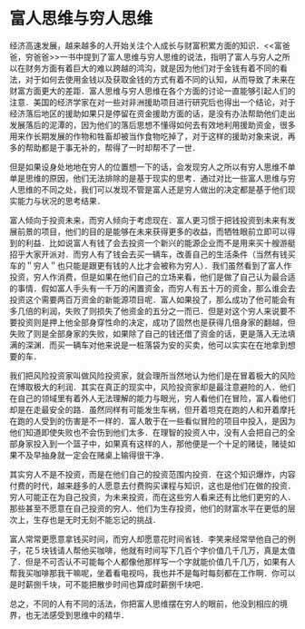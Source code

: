 # 富人思维与穷人思维

经济高速发展，越来越多的人开始关注个人成长与财富积累方面的知识．<<富爸爸，穷爸爸>>一书中提到了富人思维与穷人思维的说法，指明了富人与穷人之所以在财务方面有着巨大的难以跨越的鸿沟，就是因为他们对于金钱有着不同的看法，对于如何去使用金钱以及获取金钱的方式有着不同的认知，从而导致了未来在财富方面更大的差距．富人思维与穷人思维在各个方面的讨论一直能够引起人们的注意．美国的经济学家在对一些对非洲援助项目进行研究后也得出一个结论，对于经济落后地区的援助如果只是停留在资金援助方面的话，是没有办法帮助他们走出发展落后的泥潭的，因为他们的落后思想不懂得如何去有效地利用援助资金，很多用来作长期发展的作物和牲畜却被当作食物吃掉了，对于这样的援助对象来说，再多的帮助都是于事无补的，帮得了一时却帮不了一世．

但是如果设身处地地在穷人的位置想一下的话，会发现穷人之所以有穷人思维不单单是思维的原因，他们无法排除的是基于现实的思考．通过对比一些富人思维与穷人思维的不同之处，我们可以发现不管是富人还是穷人做出的决定都是基于他们现实能力与状况的思考结果．

富人倾向于投资未来，而穷人倾向于考虑现在．富人更习惯于把钱投资到未来有发展前景的项目，他们的目的是能够在未来获得更多的收益，而牺牲眼前立即可以得到的利益．比如说富人有钱了会去投资一个新兴的能源企业而不是用来买十艘游艇招乎大家开派对．而穷人有了钱会去买一辆车，改善自己的生活条件（当然有钱买车的＂穷人＂也只能是跟更有钱的人比才会被称为穷人）．我们虽然看到了富人作投资，穷人作消费，但是如果在他们自己的立场来看，他们是做了自己认为最合适的事情．假如富人手头有一千万的闲置资金，而穷人有五十万的资金，那么谁会去投资这个需要两百万资金的新能源项目呢．富人如果投了，那么成功了他可能会有多几倍的利润，失败了则损失了他资金的五分之一而已．但是对这个穷人来说要不要投资则是押上他全部身穿性命的决定，成功了固然也是获得几倍身家的翻越，但失败了则是全部身家的失败，如果除了自己的钱还借了资金的话，更是落入无法填满的深渊．而买一辆车对他来说是一桩落袋为安的买卖，他可以实实在在地拿到想要的车．

我们把风险投资家叫做风险投资家，就会理所当然地认为他们是在冒着极大的风险在博取极大的利润．其实在真正的现实中，风险投资家却是最注意避险的人．他们在自己的领域里有着外人无法理解的能力与眼光，穷人看他们在冒险，富人看他们却是在走最安全的路．虽然同样有可能发生车祸，但开着坦克在跑的人和开着摩托在跑的人受到的伤害是不一样的．富人敢于在一些看似冒险的项目中投入，是因为他们知道即使失败也不会伤到他们太多．在理智的投资人中，没有人会把自己的全部身家投入到一个篮子中，如果真有这样的人，那他便是一个十足的赌徒，赌徒如果不及早抽身就一定会在赌桌上输得很干净．

其实穷人不是不投资，而是在他们自己的投资范围内投资．在这个知识爆炸，内容付费的时代，越来趍多的人愿意去付费购买课程与知识，这也是他们在做的投资．穷人可能正在为自己投资，为未来投资，而在这些穷人看来还有比他们更穷的人．那些甚至不愿意在自己投资的穷人．他们为生存投资，他们的财富水平在更低的层次上，生存也是无时无刻不能忘记的挑战．

富人常常更愿意拿钱买时间，而穷人却愿意花时间省钱．李笑来经常举他自己的例子，花５块钱请人帮他买咖啡，他就有时间写下几百个字价值几千几万，真是太值了．但是不可否认不可能每个人都像他那样写一个字就能价值几千几万，如果有人帮我买咖啡那我干嘛呢，坐着看电视吗，我也并不是每时每刻都在工作啊．你可以是时薪捌千块，可不能把散步时间也算成时薪捌千块吧．


总之，不同的人有不同的活法，你把富人思维摆在穷人的眼前，他没到相应的境界，也无法感受到思维中的精华．